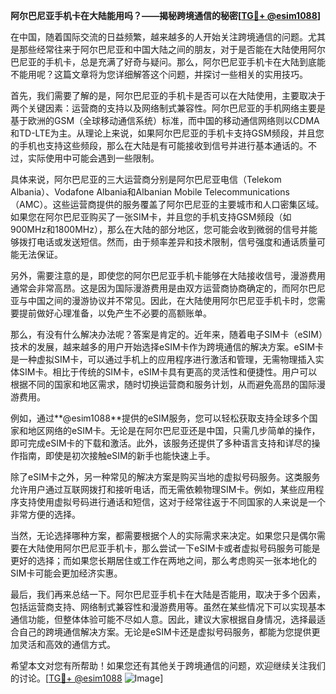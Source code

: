 **阿尔巴尼亚手机卡在大陆能用吗？——揭秘跨境通信的秘密[[TG💪+ @esim1088](https://t.me/s/esim1088)]**

在中国，随着国际交流的日益频繁，越来越多的人开始关注跨境通信的问题。尤其是那些经常往来于阿尔巴尼亚和中国大陆之间的朋友，对于是否能在大陆使用阿尔巴尼亚的手机卡，总是充满了好奇与疑问。那么，阿尔巴尼亚手机卡在大陆到底能不能用呢？这篇文章将为您详细解答这个问题，并探讨一些相关的实用技巧。

首先，我们需要了解的是，阿尔巴尼亚的手机卡是否可以在大陆使用，主要取决于两个关键因素：运营商的支持以及网络制式兼容性。阿尔巴尼亚的手机网络主要是基于欧洲的GSM（全球移动通信系统）标准，而中国的移动通信网络则以CDMA和TD-LTE为主。从理论上来说，如果阿尔巴尼亚的手机卡支持GSM频段，并且您的手机也支持这些频段，那么在大陆是有可能接收到信号并进行基本通话的。不过，实际使用中可能会遇到一些限制。

具体来说，阿尔巴尼亚的三大运营商分别是阿尔巴尼亚电信（Telekom Albania）、Vodafone Albania和Albanian Mobile Telecommunications（AMC）。这些运营商提供的服务覆盖了阿尔巴尼亚的主要城市和人口密集区域。如果您在阿尔巴尼亚购买了一张SIM卡，并且您的手机支持GSM频段（如900MHz和1800MHz），那么在大陆的部分地区，您可能会收到微弱的信号并能够拨打电话或发送短信。然而，由于频率差异和技术限制，信号强度和通话质量可能无法保证。

另外，需要注意的是，即使您的阿尔巴尼亚手机卡能够在大陆接收信号，漫游费用通常会非常高昂。这是因为国际漫游费用是由双方运营商协商确定的，而阿尔巴尼亚与中国之间的漫游协议并不常见。因此，在大陆使用阿尔巴尼亚手机卡时，您需要提前做好心理准备，以免产生不必要的高额账单。

那么，有没有什么解决办法呢？答案是肯定的。近年来，随着电子SIM卡（eSIM）技术的发展，越来越多的用户开始选择eSIM卡作为跨境通信的解决方案。eSIM卡是一种虚拟SIM卡，可以通过手机上的应用程序进行激活和管理，无需物理插入实体SIM卡。相比于传统的SIM卡，eSIM卡具有更高的灵活性和便捷性。用户可以根据不同的国家和地区需求，随时切换运营商和服务计划，从而避免高昂的国际漫游费用。

例如，通过**@esim1088**提供的eSIM服务，您可以轻松获取支持全球多个国家和地区网络的eSIM卡。无论是在阿尔巴尼亚还是中国，只需几步简单的操作，即可完成eSIM卡的下载和激活。此外，该服务还提供了多种语言支持和详尽的操作指南，即使是初次接触eSIM的新手也能快速上手。

除了eSIM卡之外，另一种常见的解决方案是购买当地的虚拟号码服务。这类服务允许用户通过互联网拨打和接听电话，而无需依赖物理SIM卡。例如，某些应用程序支持使用虚拟号码进行通话和短信，这对于经常往返于不同国家的人来说是一个非常方便的选择。

当然，无论选择哪种方案，都需要根据个人的实际需求来决定。如果您只是偶尔需要在大陆使用阿尔巴尼亚手机卡，那么尝试一下eSIM卡或者虚拟号码服务可能是更好的选择；而如果您长期居住或工作在两地之间，那么考虑购买一张本地化的SIM卡可能会更加经济实惠。

最后，我们再来总结一下。阿尔巴尼亚手机卡在大陆是否能用，取决于多个因素，包括运营商支持、网络制式兼容性和漫游费用等。虽然在某些情况下可以实现基本通信功能，但整体体验可能不尽如人意。因此，建议大家根据自身情况，选择最适合自己的跨境通信解决方案。无论是eSIM卡还是虚拟号码服务，都能为您提供更加灵活和高效的通信方式。

希望本文对您有所帮助！如果您还有其他关于跨境通信的问题，欢迎继续关注我们的讨论。[[TG💪+ @esim1088](https://t.me/s/esim1088) ![Image](https://i.postimg.cc/4NQfJmqS/Snipaste-2025-05-13-00-14-12.png)]